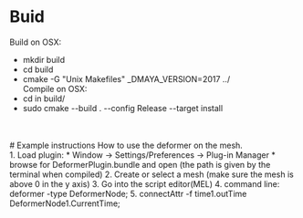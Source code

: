# Buid
Build on OSX:   
* mkdir build  
* cd build 
* cmake -G "Unix Makefiles" _DMAYA_VERSION=2017 ../  
Compile on OSX:   
* cd in build/   
* sudo cmake --build . --config Release --target install 
<br/>
<br/>
# Example instructions 
How to use the deformer on the mesh. <br/>
1. Load plugin:
    * Window -> Settings/Preferences -> Plug-in Manager
    * browse for DeformerPlugin.bundle and open (the path is given by the terminal when compiled)
2. Create or select a mesh (make sure the mesh is above 0 in the y axis) 
3. Go into the script editor(MEL)
4. command line: deformer -type DeformerNode;
5. connectAttr -f time1.outTime DeformerNode1.CurrentTime; 
